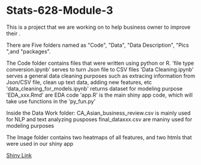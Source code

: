 # Stats-628-Module-3

This is a project that we are working on to help business owner to improve their .

There are Five folders named as "Code", "Data", "Data Description", "Pics ",and "packages". 

The Code folder contains files that were written using python or R. 
'file type conversion.ipynb' serves to turn Json file to CSV files
'Data Cleaning.ipynb' serves a general data cleaning purposes such as extracing information from Json/CSV file, clean up text data, adding new features, etc
'data_cleaning_for_models.ipynb' returns dataset for modeling purpose
'EDA_xxx.Rmd' are EDA code
'app.R' is the main shiny app code, which will take use functions in the 'py_fun.py'


Inside the Data Work folder:
CA_Asian_business_review.csv is mainly used for NLP and text analyzing pusposes
final_dataxxx.csv are maniny used for modeling purposes

The Image folder contains two heatmaps of all features, and two htmls that were used in our shiny app


[Shiny Link](https://whvicc-shunyi-huang.shinyapps.io/upload_shiny/)

